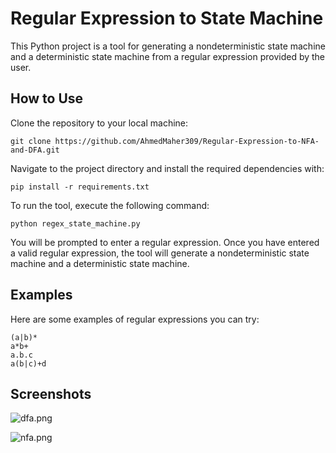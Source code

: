 
# Regular Expression to State Machine

This Python project is a tool for generating a nondeterministic state machine and a deterministic state machine from a regular expression provided by the user.

## How to Use

Clone the repository to your local machine:

    git clone https://github.com/AhmedMaher309/Regular-Expression-to-NFA-and-DFA.git


Navigate to the project directory and install the required dependencies with:

    pip install -r requirements.txt

To run the tool, execute the following command:

    python regex_state_machine.py

You will be prompted to enter a regular expression. Once you have entered a valid regular expression, the tool will generate a nondeterministic state machine and a deterministic state machine.

## Examples

Here are some examples of regular expressions you can try:

    (a|b)*
    a*b+
    a.b.c
    a(b|c)+d


## Screenshots
![dfa.png](https://raw.githubusercontent.com/AhmedMaher309/Regular-Expression-to-NFA-and-DFA/main/src/dfa.png)

![nfa.png](https://raw.githubusercontent.com/AhmedMaher309/Regular-Expression-to-NFA-and-DFA/main/src/nfa.png)
